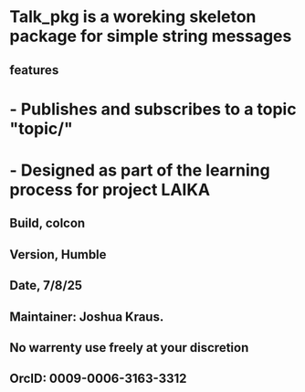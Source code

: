 # Talk_pkg is a woreking skeleton package for simple string messages

## features
# - Publishes and subscribes to a topic "topic/"
# - Designed as part of the learning process for project LAIKA

## Build, colcon
## Version, Humble
## Date, 7/8/25
## Maintainer: Joshua Kraus.

## No warrenty use freely at your discretion
## OrcID: 0009-0006-3163-3312
